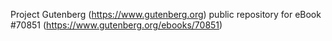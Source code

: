 Project Gutenberg (https://www.gutenberg.org) public repository for
eBook #70851 (https://www.gutenberg.org/ebooks/70851)
